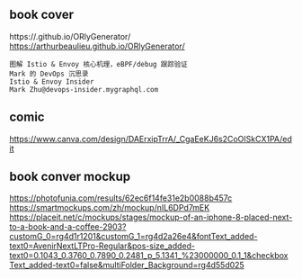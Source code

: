 ## book cover

https://.github.io/ORlyGenerator/
https://arthurbeaulieu.github.io/ORlyGenerator/

```
图解 Istio & Envoy 核心机理，eBPF/debug 跟踪验证
Mark 的 DevOps 沉思录
Istio & Envoy Insider
Mark Zhu@devops-insider.mygraphql.com
```


## comic

https://www.canva.com/design/DAErxipTrrA/_CgaEeKJ6s2CoOISkCX1PA/edit

## book conver mockup

https://photofunia.com/results/62ec6f14fe31e2b0088b457c
https://smartmockups.com/zh/mockup/nIL6DPd7mEK
https://placeit.net/c/mockups/stages/mockup-of-an-iphone-8-placed-next-to-a-book-and-a-coffee-2903?customG_0=rg4d1r1201&customG_1=rg4d2a26e4&fontText_added-text0=AvenirNextLTPro-Regular&pos-size_added-text0=0.1043_0.3760_0.7890_0.2481_p_5.1341_%23000000_0.1_1&checkboxText_added-text0=false&multiFolder_Background=rg4d55d025